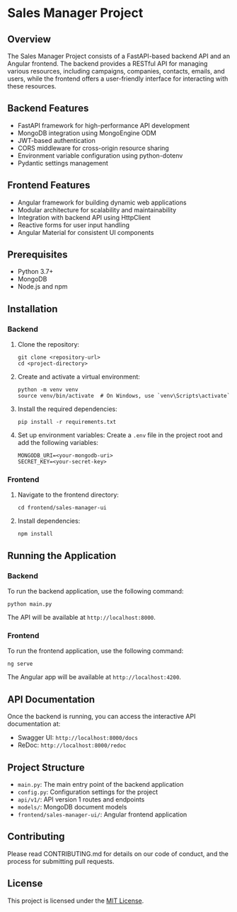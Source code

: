 # Sales Manager Project

## Overview
The Sales Manager Project consists of a FastAPI-based backend API and an Angular frontend. The backend provides a RESTful API for managing various resources, including campaigns, companies, contacts, emails, and users, while the frontend offers a user-friendly interface for interacting with these resources.

## Backend Features
- FastAPI framework for high-performance API development
- MongoDB integration using MongoEngine ODM
- JWT-based authentication
- CORS middleware for cross-origin resource sharing
- Environment variable configuration using python-dotenv
- Pydantic settings management

## Frontend Features
- Angular framework for building dynamic web applications
- Modular architecture for scalability and maintainability
- Integration with backend API using HttpClient
- Reactive forms for user input handling
- Angular Material for consistent UI components

## Prerequisites
- Python 3.7+
- MongoDB
- Node.js and npm

## Installation

### Backend

1. Clone the repository:
   ```
   git clone <repository-url>
   cd <project-directory>
   ```

2. Create and activate a virtual environment:
   ```
   python -m venv venv
   source venv/bin/activate  # On Windows, use `venv\Scripts\activate`
   ```

3. Install the required dependencies:
   ```
   pip install -r requirements.txt
   ```

4. Set up environment variables:
   Create a `.env` file in the project root and add the following variables:
   ```
   MONGODB_URI=<your-mongodb-uri>
   SECRET_KEY=<your-secret-key>
   ```

### Frontend

1. Navigate to the frontend directory:
   ```
   cd frontend/sales-manager-ui
   ```

2. Install dependencies:
   ```
   npm install
   ```

## Running the Application

### Backend

To run the backend application, use the following command:

```
python main.py
```

The API will be available at `http://localhost:8000`.

### Frontend

To run the frontend application, use the following command:

```
ng serve
```

The Angular app will be available at `http://localhost:4200`.

## API Documentation

Once the backend is running, you can access the interactive API documentation at:

- Swagger UI: `http://localhost:8000/docs`
- ReDoc: `http://localhost:8000/redoc`

## Project Structure

- `main.py`: The main entry point of the backend application
- `config.py`: Configuration settings for the project
- `api/v1/`: API version 1 routes and endpoints
- `models/`: MongoDB document models
- `frontend/sales-manager-ui/`: Angular frontend application

## Contributing

Please read CONTRIBUTING.md for details on our code of conduct, and the process for submitting pull requests.

## License

This project is licensed under the [MIT License](LICENSE).
